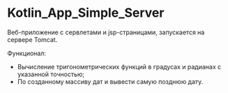 # Kotlin_App_Simple_Server

Веб-приложение с сервлетами и jsp-страницами, запускается на сервере Tomcat.

Функционал:
* Вычисление тригонометрических функций в градусах и радианах с указанной точностью;
* По созданному массиву дат и вывести самую позднюю дату.
 
